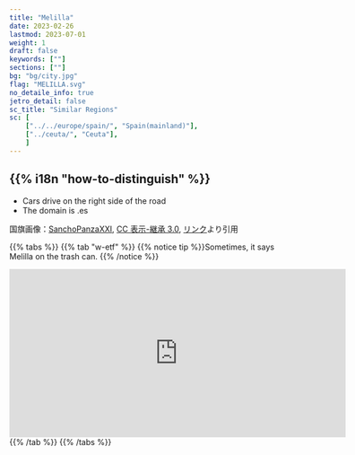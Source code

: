 ```yaml
---
title: "Melilla"
date: 2023-02-26
lastmod: 2023-07-01
weight: 1
draft: false
keywords: [""]
sections: [""]
bg: "bg/city.jpg"
flag: "MELILLA.svg"
no_detaile_info: true
jetro_detail: false
sc_title: "Similar Regions"
sc: [
    ["../../europe/spain/", "Spain(mainland)"],
    ["../ceuta/", "Ceuta"],
    ]
---
```


<div class="main-desciption country-description">
    <h2 class="section-title">{{% i18n "how-to-distinguish" %}}</h2>
    <ul class="rule-list">
        <li>Cars drive on the right side of the road</li>
        <li>The domain is <span class="quiz">.es</span></li>
    </ul>
    <div class="sign-area sign-area-clickable licence-area">
        <p>国旗画像：<a href="//commons.wikimedia.org/wiki/User:SanchoPanzaXXI~commonswiki" title="User:SanchoPanzaXXI~commonswiki">SanchoPanzaXXI</a>, <a href="https://creativecommons.org/licenses/by-sa/3.0" title="Creative Commons Attribution-Share Alike 3.0">CC 表示-継承 3.0</a>, <a href="https://commons.wikimedia.org/w/index.php?curid=564928">リンク</a>より引用</p>
    </div>
</div>

{{% tabs %}}
{{% tab "w-etf" %}}
{{% notice tip %}}Sometimes, it says Melilla on the trash can.
{{% /notice %}}
<div class="googlemap-if">
<iframe src="https://www.google.com/maps/embed?pb=!4v1687271454259!6m8!1m7!1stb8pffeIdcnggC9HEJ1dcg!2m2!1d35.28655769022865!2d-2.942618481383602!3f85.0192158232155!4f-23.868778180109018!5f1.576442363621124" width="600" height="300" style="border:0;" allowfullscreen="" loading="lazy" referrerpolicy="no-referrer-when-downgrade"></iframe>
</div>
{{% /tab %}}
{{% /tabs %}}